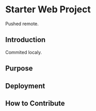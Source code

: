 # Starter Web Project

Pushed remote.

## Introduction

Commited localy.

## Purpose

## Deployment

## How to Contribute
